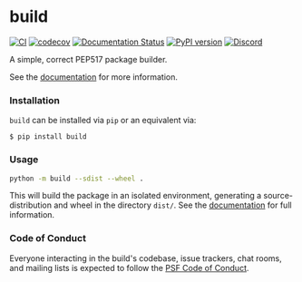 # build

[![CI](https://github.com/pypa/build/workflows/check/badge.svg)](https://github.com/pypa/build/actions)
[![codecov](https://codecov.io/gh/pypa/build/branch/main/graph/badge.svg)](https://codecov.io/gh/pypa/build)
[![Documentation Status](https://readthedocs.org/projects/pypa-build/badge/?version=latest)](https://pypa-build.readthedocs.io/en/latest/?badge=latest)
[![PyPI version](https://badge.fury.io/py/build.svg)](https://pypi.org/project/build/)
[![Discord](https://img.shields.io/discord/803025117553754132?label=Discord%20chat%20%23build&style=flat-square)](https://discord.gg/pypa)

A simple, correct PEP517 package builder.

See the [documentation](https://pypa-build.readthedocs.io/en/latest/) for more information.

### Installation

`build` can be installed via `pip` or an equivalent via:

```
$ pip install build
```

### Usage

```bash
python -m build --sdist --wheel .
```

This will build the package in an isolated environment, generating a
source-distribution and wheel in the directory `dist/`.
See the [documentation](https://pypa-build.readthedocs.io/en/latest/) for full information.

### Code of Conduct

Everyone interacting in the build's codebase, issue trackers, chat rooms, and mailing lists is expected to follow
the [PSF Code of Conduct].

[psf code of conduct]: https://github.com/pypa/.github/blob/main/CODE_OF_CONDUCT.md
